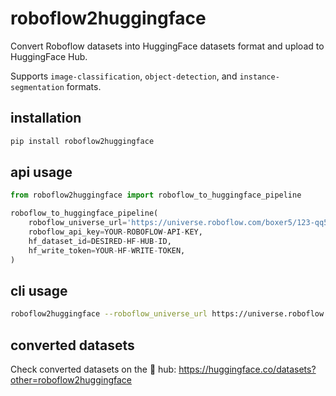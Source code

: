 # roboflow2huggingface

Convert Roboflow datasets into HuggingFace datasets format and upload to HuggingFace Hub.

Supports `image-classification`, `object-detection`, and `instance-segmentation` formats.

## installation

```bash
pip install roboflow2huggingface
```

## api usage

```python
from roboflow2huggingface import roboflow_to_huggingface_pipeline

roboflow_to_huggingface_pipeline(
    roboflow_universe_url='https://universe.roboflow.com/boxer5/123-qq5ea/dataset/6',
    roboflow_api_key=YOUR-ROBOFLOW-API-KEY,
    hf_dataset_id=DESIRED-HF-HUB-ID,
    hf_write_token=YOUR-HF-WRITE-TOKEN,
)

```

## cli usage

```bash
roboflow2huggingface --roboflow_universe_url https://universe.roboflow.com/boxer5/123-qq5ea/dataset/6 --roboflow_api_key YOUR-ROBOFLOW-API-KEY --hf_dataset_id DESIRED-HF-HUB-ID --hf_write_token YOUR-HF-WRITE-TOKEN
```

## converted datasets

Check converted datasets on the 🤗 hub: https://huggingface.co/datasets?other=roboflow2huggingface